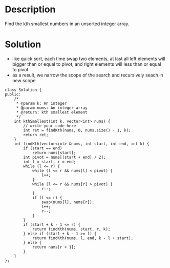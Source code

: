# Description

Find the kth smallest numbers in an unsorted integer array.

# Solution

- like quick sort, each time swap two elements, at last all left elements will bigger than or equal to pivot, and right elements will less than or equal to pivot
- as a result, we narrow the scope of the search and recursively seach in new scope

```
class Solution {
public:
    /*
     * @param k: An integer
     * @param nums: An integer array
     * @return: kth smallest element
     */
    int kthSmallest(int k, vector<int> nums) {
        // write your code here
        int ret = findKth(nums, 0, nums.size() - 1, k);
        return ret;
    }
    int findKth(vector<int> &nums, int start, int end, int k) {
        if (start == end)
            return nums[start];
        int pivot = nums[(start + end) / 2];
        int l = start, r = end;
        while (l <= r) {
            while (l <= r && nums[l] < pivot) {
                l++;
            }
            while (l <= r && nums[r] > pivot) {
                r--;
            }
            if (l <= r) {
                swap(nums[l], nums[r]);
                l++;
                r--;
            }
        }
        if (start + k - 1 <= r) {
            return findKth(nums, start, r, k);
        } else if (start + k - 1 >= l) {
            return findKth(nums, l, end, k - l + start);
        } else {
            return nums[r + 1];
        }
    }
};
```

